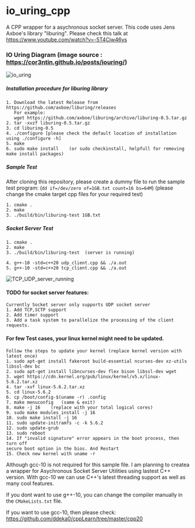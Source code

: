 # io_uring_cpp
A CPP wrapper for a asychronous socket server. This code uses Jens Axboe's library "liburing".
Please check this talk at https://www.youtube.com/watch?v=-5T4Cjw46ys

### IO Uring Diagram (image source : https://cor3ntin.github.io/posts/iouring/)
![io_uring](https://cor3ntin.github.io/posts/iouring/uring.svg)

##### Installation procedure for liburing library

    1. Download the latest Release from https://github.com/axboe/liburing/releases
       For example:
       wget https://github.com/axboe/liburing/archive/liburing-0.5.tar.gz
    2. tar -xvzf liburing-0.5.tar.gz
    3. cd liburing-0.5
    4. ./configure [please check the default location of installation using ./configure -h]
    5. make
    6. sudo make install    (or sudo checkinstall, helpfull for removing make install packages)

##### Sample Test

After cloning this repository, please create a dummy file to run the sample test program:
(`dd if=/dev/zero of=1GB.txt count=16 bs=64M`)
(please change the cmake target cpp files for your required test)
    
    1. cmake .
    2. make
    3. ./build/bin/liburing-test 1GB.txt
    
##### Socket Server Test
    1. cmake .
    2. make
    3. ./build/bin/liburing-test  (server is running)
    
    4. g++-10 -std=c++20 udp_client.cpp && ./a.out
    5. g++-10 -std=c++20 tcp_client.cpp && ./a.out
![TCP_UDP_server_running](https://github.com/ddeka0/io_uring_cpp/blob/master/demo.gif)
    
#### TODO for socket server features:
    Currently Socket server only supports UDP socket server
    1. Add TCP,SCTP support
    2. Add timer support
    3. Add a task system to parallelize the processing of the client requests.

#### For few Test cases, your linux kernel might need to be updated.
    Follow the steps to update your kernel (replace kernel version with latest once)
    1. sudo apt-get install fakeroot build-essential ncurses-dev xz-utils libssl-dev bc
    2. sudo apt-get install libncurses-dev flex bison libssl-dev wget
    3. wget https://cdn.kernel.org/pub/linux/kernel/v5.x/linux-5.6.2.tar.xz
    4. tar -xvf linux-5.6.2.tar.xz
    5. cd linux-5.6.2
    6. cp /boot/config-$(uname -r) .config
    7. make menuconfig   (same & exit)
    8. make -j 16    (replace with your total logical cores)
    9. sudo make modules_install -j 16
    10. sudo make install -j 16
    11. sudo update-initramfs -c -k 5.6.2
    12. sudo update-grub
    13. sudo reboot
    14. If "invalid signature" error appears in the boot process, then turn off
    secure boot option in the bios. And Restart
    15. Check new kernel with uname -r

Although gcc-10 is not required for this sample file. I am planning to createa a wrapper for Asychronous Socket Server Utilities using lastest C++ version. With gcc-10 we can use C++'s latest threading support as well as many cool features.

If you dont want to use g++-10, you can change the compiler manually in the `CMakeLists.txt` file.

If you want to use gcc-10, then please check:
https://github.com/ddeka0/cppLearn/tree/master/cpp20
